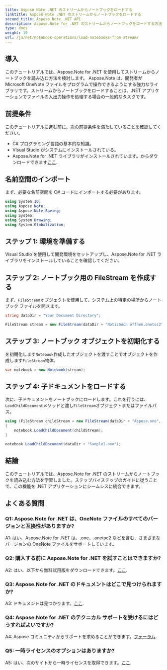 ```yaml
---
title: Aspose Note .NET のストリームからノートブックをロードする
linktitle: Aspose Note .NET のストリームからノートブックをロードする
second_title: Aspose.Note .NET API
description: Aspose.Note for .NET のストリームからノートブックをロードする方法を学びます。 .NET アプリケーションにシームレスに統合するには、このステップバイステップ ガイドに従ってください。
type: docs
weight: 19
url: /ja/net/notebook-operations/load-notebooks-from-stream/
---
```

## 導入

このチュートリアルでは、Aspose.Note for .NET を使用してストリームからノートブックを読み込む方法を検討します。 Aspose.Note は、開発者が Microsoft OneNote ファイルをプログラムで操作できるようにする強力なライブラリです。ストリームからノートブックをロードすることは、.NET アプリケーションでファイルの入出力操作を処理する場合の一般的なタスクです。

## 前提条件

このチュートリアルに進む前に、次の前提条件を満たしていることを確認してください。

- C# プログラミング言語の基本的な知識。
- Visual Studio がシステムにインストールされている。
-  Aspose.Note for .NET ライブラリがインストールされています。からダウンロードできます[ここ](https://releases.aspose.com/note/net/).

## 名前空間のインポート

まず、必要な名前空間を C# コードにインポートする必要があります。

```csharp
using System.IO;
using Aspose.Note;
using Aspose.Note.Saving;
using System;
using System.Drawing;
using System.Globalization;
```

## ステップ 1: 環境を準備する

Visual Studio を使用して開発環境をセットアップし、Aspose.Note for .NET ライブラリをインストールしていることを確認してください。

## ステップ 2: ノートブック用の FileStream を作成する

まず、`FileStream`オブジェクトを使用して、システム上の特定の場所からノートブック ファイルを開きます。

```csharp
string dataDir = "Your Document Directory";

FileStream stream = new FileStream(dataDir + "Notizbuch öffnen.onetoc2", FileMode.Open);
```

## ステップ 3: ノートブック オブジェクトを初期化する

を初期化します`Notebook`作成したオブジェクトを渡すことでオブジェクトを作成します`FileStream`物体。

```csharp
var notebook = new Notebook(stream);
```

## ステップ 4: 子ドキュメントをロードする

次に、子ドキュメントをノートブックにロードします。これを行うには、`LoadChildDocument`メソッドと渡し`FileStream`オブジェクトまたはファイルパス。

```csharp
using (FileStream childStream = new FileStream(dataDir + "Aspose.one", FileMode.Open))
{
    notebook.LoadChildDocument(childStream);
}

notebook.LoadChildDocument(dataDir + "Sample1.one");
```

## 結論

このチュートリアルでは、Aspose.Note for .NET のストリームからノートブックを読み込む方法を学習しました。ステップバイステップのガイドに従うことで、この機能を .NET アプリケーションにシームレスに統合できます。

## よくある質問

### Q1: Aspose.Note for .NET は、OneNote ファイルのすべてのバージョンと互換性がありますか?

A1: はい、Aspose.Note for .NET は、.one、.onetoc2 などを含む、さまざまなバージョンの OneNote ファイルをサポートしています。

### Q2: 購入する前に Aspose.Note for .NET を試すことはできますか?

 A2: はい、以下から無料試用版をダウンロードできます。[ここ](https://releases.aspose.com/).

### Q3: Aspose.Note for .NET のドキュメントはどこで見つけられますか?

 A3: ドキュメントは見つかります。[ここ](https://reference.aspose.com/note/net/).

### Q4: Aspose.Note for .NET のテクニカル サポートを受けるにはどうすればよいですか?

 A4: Aspose コミュニティからサポートを求めることができます。[フォーラム](https://forum.aspose.com/c/note/28).

### Q5: 一時ライセンスのオプションはありますか?

 A5: はい、次のサイトから一時ライセンスを取得できます。[ここ](https://purchase.aspose.com/temporary-license/).